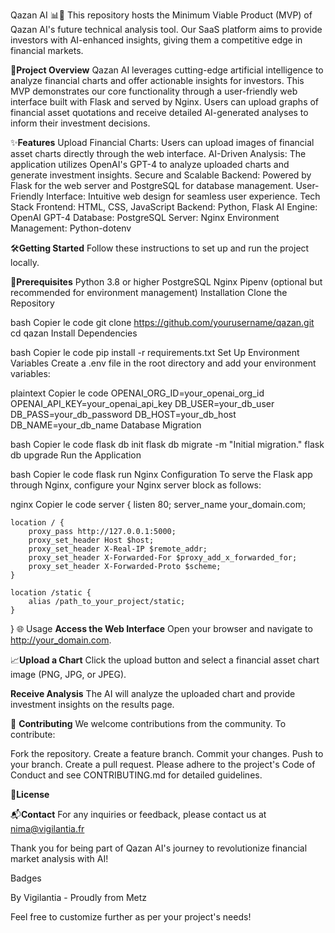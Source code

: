 Qazan AI 📊🤖
This repository hosts the Minimum Viable Product (MVP) of Qazan AI's future technical analysis tool. Our SaaS platform aims to provide investors with AI-enhanced insights, giving them a competitive edge in financial markets.

🚀**Project Overview**
Qazan AI leverages cutting-edge artificial intelligence to analyze financial charts and offer actionable insights for investors. This MVP demonstrates our core functionality through a user-friendly web interface built with Flask and served by Nginx. Users can upload graphs of financial asset quotations and receive detailed AI-generated analyses to inform their investment decisions.

✨**Features**
Upload Financial Charts: Users can upload images of financial asset charts directly through the web interface.
AI-Driven Analysis: The application utilizes OpenAI's GPT-4 to analyze uploaded charts and generate investment insights.
Secure and Scalable Backend: Powered by Flask for the web server and PostgreSQL for database management.
User-Friendly Interface: Intuitive web design for seamless user experience.
Tech Stack
Frontend: HTML, CSS, JavaScript
Backend: Python, Flask
AI Engine: OpenAI GPT-4
Database: PostgreSQL
Server: Nginx
Environment Management: Python-dotenv

🛠️**Getting Started**
Follow these instructions to set up and run the project locally.

🏁**Prerequisites**
Python 3.8 or higher
PostgreSQL
Nginx
Pipenv (optional but recommended for environment management)
Installation
Clone the Repository

bash
Copier le code
git clone https://github.com/yourusername/qazan.git
cd qazan
Install Dependencies

bash
Copier le code
pip install -r requirements.txt
Set Up Environment Variables
Create a .env file in the root directory and add your environment variables:

plaintext
Copier le code
OPENAI_ORG_ID=your_openai_org_id
OPENAI_API_KEY=your_openai_api_key
DB_USER=your_db_user
DB_PASS=your_db_password
DB_HOST=your_db_host
DB_NAME=your_db_name
Database Migration

bash
Copier le code
flask db init
flask db migrate -m "Initial migration."
flask db upgrade
Run the Application

bash
Copier le code
flask run
Nginx Configuration
To serve the Flask app through Nginx, configure your Nginx server block as follows:

nginx
Copier le code
server {
    listen 80;
    server_name your_domain.com;

    location / {
        proxy_pass http://127.0.0.1:5000;
        proxy_set_header Host $host;
        proxy_set_header X-Real-IP $remote_addr;
        proxy_set_header X-Forwarded-For $proxy_add_x_forwarded_for;
        proxy_set_header X-Forwarded-Proto $scheme;
    }

    location /static {
        alias /path_to_your_project/static;
    }
}
🌐 Usage
**Access the Web Interface**
Open your browser and navigate to http://your_domain.com.

📈**Upload a Chart**
Click the upload button and select a financial asset chart image (PNG, JPG, or JPEG).

**Receive Analysis**
The AI will analyze the uploaded chart and provide investment insights on the results page.

🤝 **Contributing**
We welcome contributions from the community. To contribute:

Fork the repository.
Create a feature branch.
Commit your changes.
Push to your branch.
Create a pull request.
Please adhere to the project's Code of Conduct and see CONTRIBUTING.md for detailed guidelines.

📄**License**

📬**Contact**
For any inquiries or feedback, please contact us at nima@vigilantia.fr

Thank you for being part of Qazan AI's journey to revolutionize financial market analysis with AI!

Badges

By Vigilantia - Proudly from Metz

Feel free to customize further as per your project's needs!
